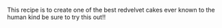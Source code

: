 This recipe is to create one of the best redvelvet cakes ever known to the human kind
be sure to try this out!!
